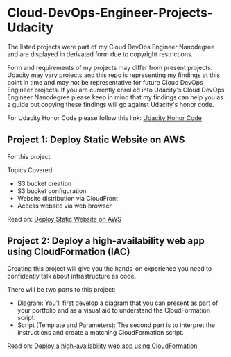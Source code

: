 # Cloud-DevOps-Engineer-Projects-Udacity

The listed projects were part of my Cloud DevOps Engineer Nanodegree and are displayed in derivated form due to copyright restrictions.

Form and requirements of my projects may differ from present projects. Udacity may vary projects and this repo is representing my findings at this point in time and may not be representative for future Cloud DevOps Engineer projects. If you are currently enrolled into Udacity's Cloud DevOps Engineer Nanodegree please keep in mind that my findings can help you as a guide but copying these findings will go against Udacity's honor code.

For Udacity Honor Code please follow this link: [Udacity Honor Code](https://udacity.zendesk.com/hc/en-us/articles/210667103-Udacity-Honor-Code)

## Project 1: Deploy Static Website on AWS

For this project 

Topics Covered:
* S3 bucket creation
* S3 bucket configuration
* Website distribution via CloudFront
* Access website via web browser

Read on: [Deploy Static Website on AWS](https://github.com/MichaelThomasWolff/Security-Analyst-Projects-Udacity/tree/main/Planning%20for%20Security%20Controls)

## Project 2: Deploy a high-availability web app using CloudFormation (IAC)

Creating this project will give you the hands-on experience you need to confidently talk about infrastructure as code.

There will be two parts to this project:

* Diagram: You'll first develop a diagram that you can present as part of your portfolio and as a visual aid to understand the CloudFormation script.
* Script (Template and Parameters): The second part is to interpret the instructions and create a matching CloudFormation script.

Read on: [Deploy a high-availability web app using CloudFormation](https://github.com/MichaelThomasWolff/Security-Analyst-Projects-Udacity/tree/main/Planning%20for%20Security%20Controls)


